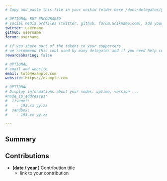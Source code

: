 ```yaml
---
# Copy and paste this file in your unikid folder here /docs/delegates/your_unikid/ and rename it README.md

# OPTIONAL BUT ENCOURAGED
# social media profiles (twitter, github, forum.unikname.com), add your username without @
twitter: username
github: username
forum: username

# if you share part of the tokens to your supporters 
# we recommend this tool used by many delegates and if you need help come and ask questions on discord https://github.com/galperins4/core2_tbw
rewardsSharing: false

# OPTIONAL
# email and website
email: toto@example.com
website: https://example.com

# OPTIONAL
# Display informations about your nodes: uptime, version ...
#node_ip_addresses:
#  livenet:
#    - 193.xx.yy.zz
#  sandbox:
#    - 193.xx.yy.zz

---
```


## Summary
<!-- introduce yourself in a few lines -->

## Contributions

<!-- detail your contributions -->

- **[date / year ]** Contribution title
  - link to your contribution
